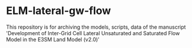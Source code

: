 # ELM-lateral-gw-flow
This repository is for archiving the models, scripts, data of the manuscript 'Development of Inter-Grid Cell Lateral Unsaturated and Saturated Flow Model in the E3SM Land Model (v2.0)'
